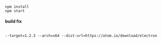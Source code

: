 ####

```
npm install
npm start
```


#### build fix


```

--target=1.2.3 --arch=x64 --dist-url=https://atom.io/download/electron

```
